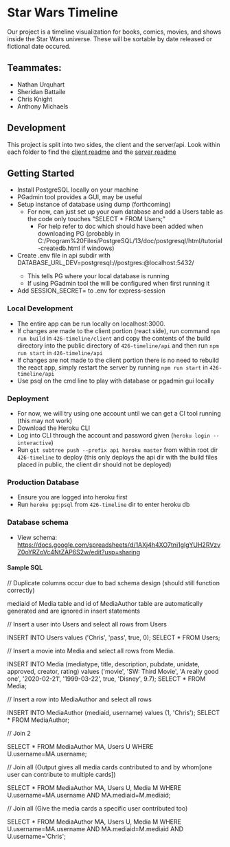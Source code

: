 # Star Wars Timeline
Our project is a timeline visualization for books, comics, movies, and shows inside the Star Wars universe. These will be sortable by date released or fictional date occured.


## Teammates:
- Nathan Urquhart
- Sheridan Battaile
- Chris Knight
- Anthony Michaels

## Development
This project is split into two sides, the client and the server/api.
Look within each folder to find the [client readme](./client/README.md) and the [server readme](./api/README.md)

## Getting Started

- Install PostgreSQL locally on your machine
- PGadmin tool provides a GUI, may be useful 
- Setup instance of database using dump (forthcoming) 
    - For now, can just set up your own database and add a Users table as the code only touches "SELECT * FROM Users;"
        - For help refer to doc which should have been added when downloading PG (probably in C:/Program%20Files/PostgreSQL/13/doc/postgresql/html/tutorial-createdb.html if windows)
- Create .env file in api subdir with DATABASE_URL_DEV=postgresql://postgres:<pg-admin-pass>@localhost:5432/<local-db-name>
    - This tells PG where your local database is running
    - If using PGadmin tool the <pg-admin-pass> will be configured when first running it
- Add SESSION_SECRET=<your-session-secret> to .env for express-session

### Local Development

- The entire app can be run locally on localhost:3000. 
- If changes are made to the client portion (react side), run command `npm run build` in `426-timeline/client` and copy the contents of the build directory
  into the public directory of `426-timeline/api` and then run `npm run start` in `426-timeline/api`
- If changes are not made to the client portion there is no need to rebuild the react app, simply restart the server by running `npm run start` in `426-timeline/api`
- Use psql on the cmd line to play with database or pgadmin gui locally

### Deployment

- For now, we will try using one account until we can get a CI tool running (this may not work)
- Download the Heroku CLI
- Log into CLI through the account and password given (`heroku login --interactive`)
- Run `git subtree push --prefix api heroku master` from within root dir `426-timeline` to deploy (this only deploys the api dir with the build files placed in public, 
  the client dir should not be deployed)

### Production Database

- Ensure you are logged into heroku first
- Run `heroku pg:psql` from `426-timeline` dir to enter heroku db

### Database schema

- View schema: https://docs.google.com/spreadsheets/d/1AXj4h4XO7tni1glgYUH2RVzvZ0oYRZoVc4NtZAP6S2w/edit?usp=sharing

#### Sample SQL

// Duplicate columns occur due to bad schema design (should still function correctly)

mediaid of Media table and id of MediaAuthor table are automatically generated and are ignored in insert statements


// Insert a user into Users and select all rows from Users

INSERT INTO Users values ('Chris', 'pass', true, 0);
SELECT * FROM Users;


// Insert a movie into Media and select all rows from Media.

INSERT INTO Media (mediatype, title, description, pubdate, unidate, approved, creator, rating)
values ('movie', 'SW: Third Movie', 'A really good one', '2020-02-21', '1999-03-22', true, 'Disney', 9.7);
SELECT * FROM Media;


// Insert a row into MediaAuthor and select all rows

INSERT INTO MediaAuthor (mediaid, username) values (1, 'Chris');
SELECT * FROM MediaAuthor;


// Join 2 

SELECT * 
FROM MediaAuthor MA, Users U
WHERE U.username=MA.username;


// Join all (Output gives all media cards contributed to and by whom[one user can contribute to multiple cards])

SELECT *
FROM MediaAuthor MA, Users U, Media M
WHERE U.username=MA.username AND MA.mediaid=M.mediaid;


// Join all (Give the media cards a specific user contributed too)


SELECT *
FROM MediaAuthor MA, Users U, Media M
WHERE U.username=MA.username AND MA.mediaid=M.mediaid AND U.username='Chris';